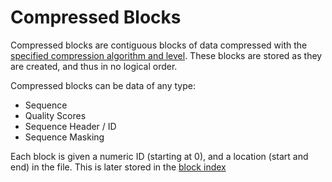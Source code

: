 # Compressed Blocks

Compressed blocks are contiguous blocks of data compressed with the [specified compression algorithm and level](./parameters.md). These blocks are stored as they are created, and thus in no logical order. 

Compressed blocks can be data of any type:
* Sequence
* Quality Scores
* Sequence Header / ID
* Sequence Masking

Each block is given a numeric ID (starting at 0), and a location (start and end) in the file. This is later stored in the [block index](../block_index.md)